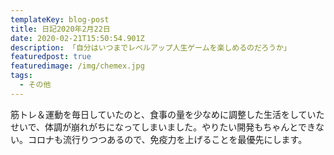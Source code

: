 ```yaml
---
templateKey: blog-post
title: 日記2020年2月22日
date: 2020-02-21T15:50:54.901Z
description: 「自分はいつまでレベルアップ人生ゲームを楽しめるのだろうか」
featuredpost: true
featuredimage: /img/chemex.jpg
tags:
  - その他
---
```

筋トレ＆運動を毎日していたのと、食事の量を少なめに調整した生活をしていたせいで、体調が崩れがちになってしまいました。やりたい開発もちゃんとできない。コロナも流行りつつあるので、免疫力を上げることを最優先にします。
